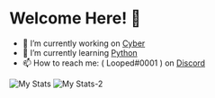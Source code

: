 # Welcome Here! 👋

- 🔭 I’m currently working on [Cyber](https://github.com/FSCYT/Cyber)
- 🌱 I’m currently learning [Python](https://www.python.org)
- 📫 How to reach me: ( Looped#0001 ) on [Discord](https://www.discord.com)

![My Stats](https://github-readme-stats.vercel.app/api?username=FSCYT&show_icons=true&theme=dracula)
![My Stats-2](https://github-readme-stats.vercel.app/api/top-langs?username=FSCYT&show_icons=true&theme=dracula&layout=compact)
